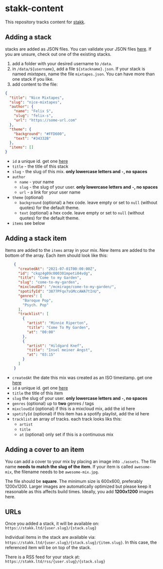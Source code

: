 # stakk-content

This repository tracks content for [stakk](https://stakk.ltd).

## Adding a stack

stacks are added as JSON files. You can validate your JSON files [here](https://jsonlint.com/). If you are unsure, check out one of the existing stacks.

1. add a folder with your desired username to `/data`.
2. in `/data/${username}`, add a file `${stackname}.json`. If your stack is named _mixtapes_, name the file `mixtapes.json`. You can have more than one stack if you like.
3. add content to the file:

```json
{
  "title": "Nice Mixtapes",
  "slug": "nice-mixtapes",
  "author": {
    "name": "Felix S",
    "slug": "felix-s",
    "url": "https://some-url.com"
  },
  "theme": {
    "background": "#FFD600",
    "text": "#34332B"
  },
  "items": []
}
```

* `id` a unique id. get one [here](https://www.getuniqueid.com/cuid)
* `title` - the title of this stack
* `slug` - the slug of this mix. **only lowercase letters and `-`, no spaces**
* `author`
  * `name` - your name
  * `slug` - the slug of your user. **only lowercase letters and `-`, no spaces**
  * `url` - a link for your user name
* `theme` (optional)
  * `background` (optional) a hex code. leave empty or set to `null` (without quotes) for the default theme.
  * `text` (optional) a hex code. leave empty or set to `null` (without quotes) for the default theme.
* `items` see below

## Adding a stack item

Items are added to the `items` array in your mix. New items are added to the bottom of the array. Each item should look like this:

```json
    {
      "createdAt": "2021-07-01T00:00:00Z",
      "id": "ckqz4g09c000301mpeti04vdg",
      "title": "Come to my Garden",
      "slug": "come-to-my-garden",
      "mixcloudId": "/mcmirage/come-to-my-garden/",
      "spotifyId": "3877PFqx7sGMccAWA7tInU",
      "genres": [
        "Baroque Pop",
        "Psych. Pop"
      ],
      "tracklist": [
        {
          "artist": "Minnie Riperton",
          "title": "Come To My Garden",
          "at": "00:00"
        },
        {
          "artist": "Hildgard Knef",
          "title": "Insel meiner Angst",
          "at": "03:15"
        }
      ]
    }
```

* `createdAt` the date this mix was created as an ISO timestamp. get one [here](https://timestampgenerator.com/)
* `id` a unique id. get one [here](https://www.getuniqueid.com/cuid)
* `title` the title of this item
* `slug` the slug of your user. **only lowercase letters and `-`, no spaces**
* `genres` (optional) up to **two** genres / tags
* `mixcloudId` (optional) if this is a mixcloud mix, add the id here
* `spotifyId` (optional) if this item has a spotify playlist, add the id here
* `tracklist` an array of tracks. each track looks liks this:
  * `artist`
  * `title`
  * `at` (optional) only set if this is a continuous mix

## Adding a cover to an item

You can add a cover to your mix by placing an image into `./assets`. The file name **needs to match the slug of the item**. If your item is called `awesome-mix`, the filename needs to be `awesome-mix.jpg`.

The file should be **square**. The minimum size is 600x600, preferably 1200x1200. Larger images are automatically optimized but please keep it reasonable as this affects build times. Ideally, you add **1200x1200** images here.

## URLs

Once you added a stack, it will be available on: `https://stakk.ltd/{user.slug}/{stack.slug}`

Individual items in the stack are available via: `https://stakk.ltd/{user.slug}/{stack.slug}/{item.slug}`. In this case, the referenced item will be on top of the stack.

There is a RSS feed for your stack at: `https://stakk.ltd/rss/{user.slug}/{stack.slug}`  

